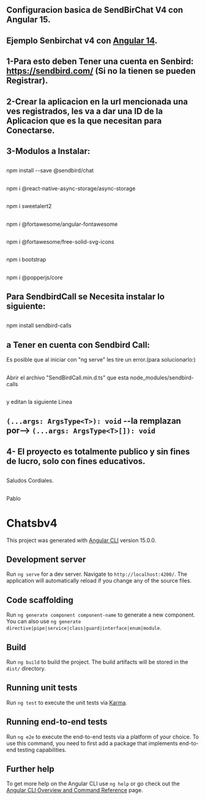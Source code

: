 ## Configuracion basica de SendBirChat V4 con Angular 15.
## Ejemplo Senbirchat v4 con [Angular 14](https://stackblitz.com/edit/angular-ivy-2peatk?file=src%2Fapp%2Fapp.component.ts).
## 1-Para esto deben Tener una cuenta en Senbird: https://sendbird.com/ (Si no la tienen se pueden Registrar).

## 2-Crear la aplicacion en la url mencionada una ves registrados, les va a dar una ID de la Aplicacion que es la que necesitan para Conectarse.
## 3-Modulos a Instalar:
##
npm install --save @sendbird/chat
##
npm i @react-native-async-storage/async-storage
##
npm i sweetalert2
##
npm i @fortawesome/angular-fontawesome
##
npm i @fortawesome/free-solid-svg-icons
##
npm i bootstrap
##
npm i @popperjs/core
##
## Para SendbirdCall se Necesita instalar lo siguiente:
##
npm install sendbird-calls
##
## a Tener en cuenta con Sendbird Call:
Es posible que al iniciar con "ng serve" les tire un error.(para solucionarlo:)
##
Abrir el archivo "SendBirdCall.min.d.ts" que esta  node_modules/sendbird-calls
##
y editan la siguiente Linea
##
## `(...args: ArgsType<T>): void`  --la remplazan por-->  `(...args: ArgsType<T>[]): void`
## 
 
## 4- El proyecto es totalmente publico y sin fines de lucro, solo con fines educativos.
##
Saludos Cordiales.
##
Pablo
##
# Chatsbv4

This project was generated with [Angular CLI](https://github.com/angular/angular-cli) version 15.0.0.

## Development server

Run `ng serve` for a dev server. Navigate to `http://localhost:4200/`. The application will automatically reload if you change any of the source files.

## Code scaffolding

Run `ng generate component component-name` to generate a new component. You can also use `ng generate directive|pipe|service|class|guard|interface|enum|module`.

## Build

Run `ng build` to build the project. The build artifacts will be stored in the `dist/` directory.

## Running unit tests

Run `ng test` to execute the unit tests via [Karma](https://karma-runner.github.io).

## Running end-to-end tests

Run `ng e2e` to execute the end-to-end tests via a platform of your choice. To use this command, you need to first add a package that implements end-to-end testing capabilities.

## Further help

To get more help on the Angular CLI use `ng help` or go check out the [Angular CLI Overview and Command Reference](https://angular.io/cli) page.
